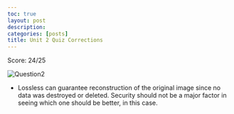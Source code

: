 ```yaml
---
toc: true
layout: post
description:
categories: [posts]
title: Unit 2 Quiz Corrections
---
```



Score: 24/25

![Question2](https://media.discordapp.net/attachments/776200516840456232/1089809223447224371/image.png)

- Lossless can guarantee reconstruction of the original image since no data was destroyed or deleted. Security should not be a major factor in seeing which one should be better, in this case.